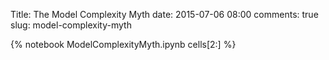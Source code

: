 Title: The Model Complexity Myth
date: 2015-07-06 08:00
comments: true
slug: model-complexity-myth

{% notebook ModelComplexityMyth.ipynb cells[2:] %}